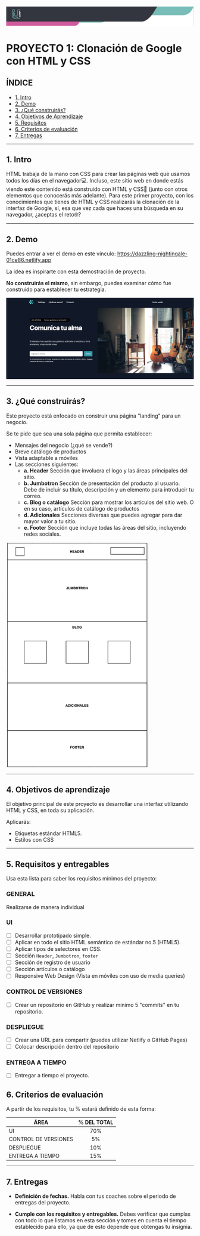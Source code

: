 ![Banner](./imagenes/banner.png)

# PROYECTO 1: Clonación de Google con HTML y CSS

## **ÍNDICE**

* [1. Intro](#1-intro)
* [2. Demo](#2-demo)
* [3. ¿Qué construirás?](#3-qu%C3%A9-construir%C3%A1s)
* [4. Objetivos de Aprendizaje](#4-objetivos-de-aprendizaje)
* [5. Requisitos](#5-requisitos-y-entregables)
* [6. Criterios de evaluación](#6-criterios-de-evaluaci%C3%B3n)
* [7. Entregas](#7-entregas)

****

## 1. Intro

HTML trabaja de la mano con CSS para crear las páginas web que usamos todos los días en el navegador💻. Incluso, este sitio web en donde estás viendo este contenido está construido con HTML y CSS🤯 (junto con otros elementos que conocerás más adelante). Para este primer proyecto, con los conocimientos que tienes de HTML y CSS realizarás la clonación de la interfaz de Google, sí, esa que vez cada que haces una búsqueda en su navegador, ¿aceptas el reto🤓?
****

## 2. Demo

Puedes entrar a ver el demo en este vínculo: https://dazzling-nightingale-01ce86.netlify.app

La idea es inspirarte con esta demostración de proyecto. 

**No construirás el mismo**, sin embargo, puedes examinar cómo fue construido para establecer tu estrategia.

![imagen]("./../demo/demo.png)


****

## 3. ¿Qué construirás?

Este proyecto está enfocado en construir una página "landing" para un negocio.

Se te pide que sea una sola página que permita establecer:

- Mensajes del negocio (¿qué se vende?)
- Breve catálogo de productos
- Vista adaptable a móviles
- Las secciones siguientes:
  - **a. Header**
    Sección que involucra el logo y las áreas principales del sitio.
  - **b. Jumbotron**
    Sección de presentación del producto al usuario. Debe de incluir su título, descripción y un elemento para introducir tu correo.
  - **c. Blog o catálogo**
    Sección para mostrar los artículos del sitio web. O en su caso, artículos de catálogo de productos
  - **d. Adicionales**
    Secciones diversas que puedes agregar para dar mayor valor a tu sitio.
  - **e. Footer**
    Sección que incluye todas las áreas del sitio, incluyendo redes sociales.

![imagen]("./../demo/layout.png)

****

## 4. Objetivos de aprendizaje

El objetivo principal de este proyecto es desarrollar una interfaz utilizando HTML y CSS, en toda su aplicación.

Aplicarás:

- Etiquetas estándar HTML5.
- Estilos con CSS

****

## 5. Requisitos y entregables

Usa esta lista para saber los requisitos mínimos del proyecto:

### GENERAL

Realizarse de manera individual

### UI
- [ ] Desarrollar prototipado simple.
- [ ] Aplicar en todo el sitio HTML semántico de estándar no.5 (HTML5).
- [ ] Aplicar tipos de selectores en CSS.
- [ ] Sección `Header`, `Jumbotron`, `footer`
- [ ] Sección de registro de usuario
- [ ] Sección artículos o catálogo
- [ ] Responsive Web Design (Vista en móviles con uso de media queries)

### CONTROL DE VERSIONES
- [ ] Crear un repositorio en GitHub y realizar mínimo 5 "commits" en tu repositorio.

### DESPLIEGUE
- [ ] Crear una URL para compartir (puedes utilizar Netlify o GitHub Pages)
- [ ] Colocar descripción dentro del repositorio

### ENTREGA A TIEMPO
- [ ] Entregar a tiempo el proyecto.

## 6. Criterios de evaluación

A partir de los requisitos, tu % estará definido de esta forma:

| ÁREA       | % DEL TOTAL |
| ------------- |:-------------:|
| UI      | 70%     |
| CONTROL DE VERSIONES      | 5%     |
| DESPLIEGUE | 10%      |
| ENTREGA A TIEMPO | 15%      |

****

## 7. Entregas

- **Definición de fechas.** Habla con tus coaches sobre el periodo de entregas del proyecto.

- **Cumple con los requisitos y entregables.** Debes verificar que cumplas con todo lo que listamos en esta sección y tomes en cuenta el tiempo establecido para ello, ya que de esto depende que obtengas tu insignia.

